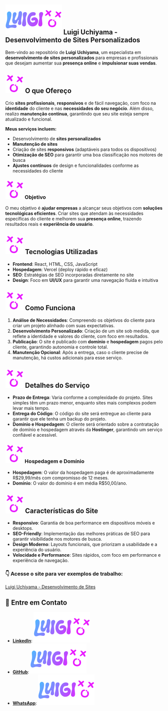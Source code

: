## ![Logo](https://github.com/LuigiExpositoUchiyama/Portfolio/blob/main/src/Assets/Logo%20Luigi.svg) Luigi Uchiyama - Desenvolvimento de Sites Personalizados

Bem-vindo ao repositório de **Luigi Uchiyama**, um especialista em **desenvolvimento de sites personalizados** para empresas e profissionais que desejam aumentar sua **presença online** e **impulsionar suas vendas**.

## ![Logo](https://github.com/LuigiExpositoUchiyama/Portfolio/blob/main/src/Assets/favicon.svg) O que Ofereço

Crio **sites profissionais**, **responsivos** e de fácil navegação, com foco na **identidade** do cliente e nas **necessidades do seu negócio**. Além disso, realizo **manutenção contínua**, garantindo que seu site esteja sempre atualizado e funcional.

**Meus serviços incluem:**

- Desenvolvimento de **sites personalizados**
- **Manutenção de sites**
- Criação de sites **responsivos** (adaptáveis para todos os dispositivos)
- **Otimização de SEO** para garantir uma boa classificação nos motores de busca
- **Ajustes contínuos** de design e funcionalidades conforme as necessidades do cliente

### ![Logo](https://github.com/LuigiExpositoUchiyama/Portfolio/blob/main/src/Assets/favicon.svg) Objetivo

O meu objetivo é **ajudar empresas** a alcançar seus objetivos com **soluções tecnológicas eficientes**. Criar sites que atendam às necessidades específicas do cliente e melhorem sua **presença online**, trazendo resultados reais e **experiência do usuário**.

## ![Logo](https://github.com/LuigiExpositoUchiyama/Portfolio/blob/main/src/Assets/favicon.svg) Tecnologias Utilizadas

- **Frontend**: React, HTML, CSS, JavaScript
- **Hospedagem**: Vercel (deploy rápido e eficaz)
- **SEO**: Estratégias de SEO incorporadas diretamente no site
- **Design**: Foco em **UI/UX** para garantir uma navegação fluída e intuitiva

## ![Logo](https://github.com/LuigiExpositoUchiyama/Portfolio/blob/main/src/Assets/favicon.svg) Como Funciona

1. **Análise de Necessidades**: Compreendo os objetivos do cliente para criar um projeto alinhado com suas expectativas.
2. **Desenvolvimento Personalizado**: Criação de um site sob medida, que reflete a identidade e valores do cliente, com foco em resultados.
3. **Publicação**: O site é publicado com **domínio** e **hospedagem** pagos pelo cliente, garantindo autonomia e controle total.
4. **Manutenção Opcional**: Após a entrega, caso o cliente precise de manutenção, há custos adicionais para esse serviço.

## ![Logo](https://github.com/LuigiExpositoUchiyama/Portfolio/blob/main/src/Assets/favicon.svg) Detalhes do Serviço

- **Prazo de Entrega**: Varia conforme a complexidade do projeto. Sites simples têm um prazo menor, enquanto sites mais complexos podem levar mais tempo.
- **Entrega do Código**: O código do site será entregue ao cliente para garantir que ele tenha um backup do projeto.
- **Domínio e Hospedagem**: O cliente será orientado sobre a contratação de domínio e hospedagem através da **Hostinger**, garantindo um serviço confiável e acessível.

### ![Logo](https://github.com/LuigiExpositoUchiyama/Portfolio/blob/main/src/Assets/favicon.svg) Hospedagem e Domínio

- **Hospedagem**: O valor da hospedagem paga é de aproximadamente R$29,99/mês com compromisso de 12 meses.
- **Domínio**: O valor do domínio é em média R$50,00/ano.

## ![Logo](https://github.com/LuigiExpositoUchiyama/Portfolio/blob/main/src/Assets/favicon.svg) Características do Site

- **Responsivo**: Garantia de boa performance em dispositivos móveis e desktops.
- **SEO-Friendly**: Implementação das melhores práticas de SEO para garantir visibilidade nos motores de busca.
- **Design Moderno**: Layouts funcionais, que priorizam a usabilidade e a experiência do usuário.
- **Velocidade e Performance**: Sites rápidos, com foco em performance e experiência de navegação.

### 👇 Acesse o site para ver exemplos de trabalho:

[Luigi Uchiyama - Desenvolvimento de Sites](https://luigiuchiyama.com) <!-- Substitua pelo link real -->

## 📩 Entre em Contato

- **[LinkedIn](https://www.linkedin.com/in/luigi-uchiyama/)**: ![LinkedIn Icon](https://github.com/LuigiExpositoUchiyama/Portfolio/blob/main/src/Assets/Logo%20Luigi.svg)
- **[GitHub](https://github.com/LuigiExpositoUchiyama)**: ![GitHub Icon](https://github.com/LuigiExpositoUchiyama/Portfolio/blob/main/src/Assets/Logo%20Luigi.svg)
- **[WhatsApp](https://wa.me/5511957047874)**: ![WhatsApp Icon](https://github.com/LuigiExpositoUchiyama/Portfolio/blob/main/src/Assets/Logo%20Luigi.svg)
